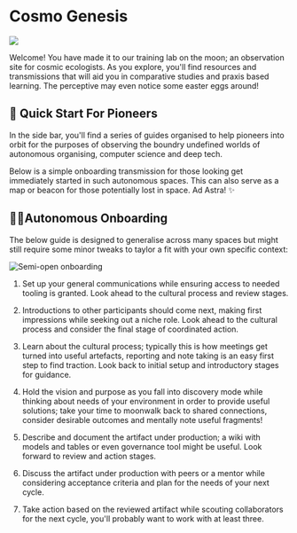# Cosmo Genesis

![](/assets/cosmogenesis.png)

Welcome! You have made it to our training lab on the moon; an observation site for cosmic ecologists. As you explore, you'll find resources and transmissions that will aid you in comparative studies and praxis based learning. The perceptive may even notice some easter eggs around!

## 🚀 Quick Start For Pioneers

In the side bar, you'll find a series of guides organised to help pioneers into orbit for the purposes of observing the boundry undefined worlds of autonomous organising, computer science and deep tech.

Below is a simple onboarding transmission for those looking get immediately started in such autonomous spaces. This can also serve as a map or beacon for those potentially lost in space. Ad Astra! ✨

## 🏴‍☠️Autonomous Onboarding

The below guide is designed to generalise across many spaces but might still require some minor tweaks to taylor a fit with your own specific context:

![Semi-open onboarding](/assets/onboarding/Onboarding.png)

1. Set up your general communications while ensuring access to needed tooling is granted. Look ahead to the cultural process and review stages.

2. Introductions to other participants should come next, making first impressions while seeking out a niche role. Look ahead to the cultural process and consider the final stage of coordinated action.

3. Learn about the cultural process; typically this is how meetings get turned into useful artefacts, reporting and note taking is an easy first step to find traction. Look back to initial setup and introductory stages for guidance.

4. Hold the vision and purpose as you fall into discovery mode while thinking about needs of your environment in order to provide useful solutions; take your time to moonwalk back to shared connections, consider desirable outcomes and mentally note useful fragments!

5. Describe and document the artifact under production; a wiki with models and tables or even governance tool might be useful. Look forward to review and action stages.

6. Discuss the artifact under production with peers or a mentor while considering acceptance criteria and plan for the needs of your next cycle.

7. Take action based on the reviewed artifact while scouting collaborators for the next cycle, you'll probably want to work with at least three.
